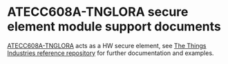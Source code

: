 # ATECC608A-TNGLORA secure element module support documents

[ATECC608A-TNGLORA](https://www.microchip.com/wwwproducts/en/ATECC608A-TNGLORA) acts as a HW secure element, see [The Things Industries reference repository](https://github.com/TheThingsIndustries/lorawan-example-atecc608a-tnglora) for further documentation and examples.
